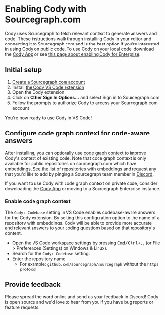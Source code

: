 # Enabling Cody with Sourcegraph.com

Cody uses Sourcegraph to fetch relevant context to generate answers and code. These instructions walk through installing Cody in your editor and connecting it to Sourcegraph.com and is the best option if you're interested in using Cody on public code. To use Cody on your local code, download the [Cody App](../../app/index.md) or see [this page about enabling Cody for Enterprise](enable-cody-enterprise.md).

## Initial setup

1. [Create a Sourcegraph.com account](https://sourcegraph.com/sign-up)
2. Install [the Cody VS Code extension](https://marketplace.visualstudio.com/items?itemName=sourcegraph.cody-ai)
3. Open the Cody extension
4. Click on **Other Sign In Options...** and select Sign in to Sourcegraph.com
5. Follow the prompts to authorize Cody to access your Sourcegraph.com account

You're now ready to use Cody in VS Code!

## Configure code graph context for code-aware answers

After installing, you can optionally use [code graph context](./../explanations/code_graph_context.md) to improve Cody's context of existing code. Note that code graph context is only available for public repositories on sourcegraph.com which have embeddings. [See the list](../embedded-repos.md) of repositories with embeddings and request any that you'd like to add by pinging a Sourcegraph team member in [Discord](https://discord.gg/8wJF5EdAyA).

If you want to use Cody with code graph context on private code, consider downloading the [Cody App](./../overview/app/index.md) or moving to a Sourcegraph Enterprise instance.

### Enable code graph context

The `Cody: Codebase` setting in VS Code enables codebase-aware answers for the Cody extension. By setting this configuration option to the name of a repository with embeddings, Cody will be able to provide more accurate and relevant answers to your coding questions based on that repository's content.

- Open the VS Code workspace settings by pressing <kbd>Cmd/Ctrl+,</kbd>, (or File > Preferences (Settings) on Windows & Linux).
- Search for the `Cody: Codebase` setting.
- Enter the repository name.
  - For example: `github.com/sourcegraph/sourcegraph` without the `https` protocol

## Provide feedback

Please spread the word online and send us your feedback in Discord! Cody is open source and we'd love to hear from you if you have bug reports or feature requests.
